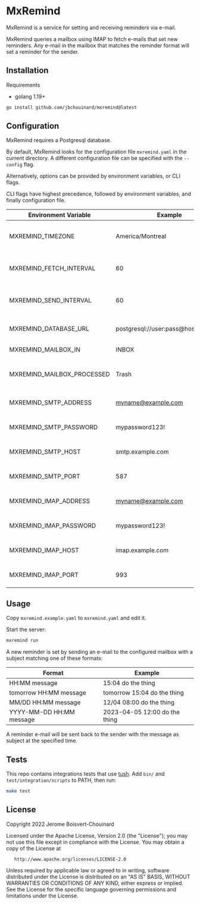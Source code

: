 # MxRemind

MxRemind is a service for setting and receiving reminders via e-mail.

MxRemind queries a mailbox using IMAP to fetch e-mails that set new reminders.
Any e-mail in the mailbox that matches the reminder format will set a reminder for the sender.

## Installation

Requirements
- golang 1.19+

```sh
go install github.com/jbchouinard/mxremind@latest
```

## Configuration

MxRemind requires a Postgresql database.

By default, MxRemind looks for the configuration file `mxremind.yaml` in the current directory.
A different configuration file can be specified with the `--config` flag.

Alternatively, options can be provided by environment variables, or CLI flags.

CLI flags have highest precedence, followed by environment variables, and finally configuration file.

| Environment Variable       | Example                             | Details                               |
|----------------------------|-------------------------------------|-------------------------------------- |
| MXREMIND_TIMEZONE          | America/Montreal                    | Default timezone for reminders.       |
| MXREMIND_FETCH_INTERVAL    | 60                                  | Interval in seconds to fetch emails.  |
| MXREMIND_SEND_INTERVAL     | 60                                  | Interval in seconds to send emails.   |
| MXREMIND_DATABASE_URL      | postgresql://user:pass@host:5432/db | Database connection string.           |
| MXREMIND_MAILBOX_IN        | INBOX                               | Mailbox to fetch from.                |
| MXREMIND_MAILBOX_PROCESSED | Trash                               | Mailbox to move processed emails.     |
| MXREMIND_SMTP_ADDRESS      | myname@example.com                  | SMTP server username.                 |
| MXREMIND_SMTP_PASSWORD     | mypassword123!                      | SMTP server password.                 |
| MXREMIND_SMTP_HOST         | smtp.example.com                    | SMTP server host.                     |
| MXREMIND_SMTP_PORT         | 587                                 | SMTP server port.                     |
| MXREMIND_IMAP_ADDRESS      | myname@example.com                  | IMAP server username.                 |
| MXREMIND_IMAP_PASSWORD     | mypassword123!                      | IMAP server password.                 |
| MXREMIND_IMAP_HOST         | imap.example.com                    | IMAP server host.                     |
| MXREMIND_IMAP_PORT         | 993                                 | IMAP server port.                     |

## Usage

Copy `mxremind.example.yaml` to `mxremind.yaml` and edit it.

Start the server:

```sh
mxremind run
```

A new reminder is set by sending an e-mail to the configured mailbox with a subject matching one of
these formats:

| Format                   | Example                       |
|--------------------------|-------------------------------|
| HH:MM message            | 15:04 do the thing            |
| tomorrow HH:MM message   | tomorrow 15:04 do the thing   |
| MM/DD HH:MM message      | 12/04 08:00 do the thing      |
| YYYY-MM-DD HH:MM message | 2023-04-05 12:00 do the thing |

A reminder e-mail will be sent back to the sender with the message as subject at the specified time.

## Tests

This repo contains integrations tests that use [tush](https://github.com/darius/tush).
Add `bin/` and `test/integration/scripts` to PATH, then run:

```sh
make test
```

## License

Copyright 2022 Jerome Boisvert-Chouinard

   Licensed under the Apache License, Version 2.0 (the "License");
   you may not use this file except in compliance with the License.
   You may obtain a copy of the License at

       http://www.apache.org/licenses/LICENSE-2.0

   Unless required by applicable law or agreed to in writing, software
   distributed under the License is distributed on an "AS IS" BASIS,
   WITHOUT WARRANTIES OR CONDITIONS OF ANY KIND, either express or implied.
   See the License for the specific language governing permissions and
   limitations under the License.
